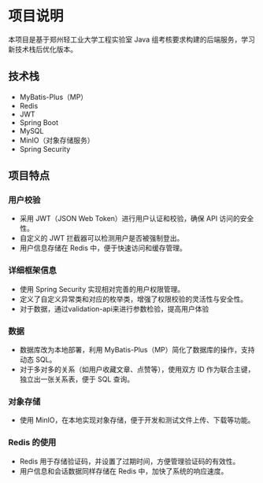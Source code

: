 # 项目说明
本项目是基于郑州轻工业大学工程实验室 Java 组考核要求构建的后端服务，学习新技术栈后优化版本。

## 技术栈
- MyBatis-Plus（MP）
- Redis
- JWT
- Spring Boot
- MySQL
- MinIO（对象存储服务）
- Spring Security

## 项目特点

### 用户校验
- 采用 JWT（JSON Web Token）进行用户认证和校验，确保 API 访问的安全性。
- 自定义的 JWT 拦截器可以检测用户是否被强制登出。
- 用户信息存储在 Redis 中，便于快速访问和缓存管理。

### 详细框架信息
- 使用 Spring Security 实现相对完善的用户权限管理。
- 定义了自定义异常类和对应的枚举类，增强了权限校验的灵活性与安全性。
- 对于数据，通过validation-api来进行参数检验，提高用户体验
### 数据
- 数据库改为本地部署，利用 MyBatis-Plus（MP）简化了数据库的操作，支持动态 SQL。
- 对于多对多的关系（如用户收藏文章、点赞等），使用双方 ID 作为联合主键，独立出一张关系表，便于 SQL 查询。

### 对象存储
- 使用 MinIO，在本地实现对象存储，便于开发和测试文件上传、下载等功能。

### Redis 的使用
- Redis 用于存储验证码，并设置了过期时间，方便管理验证码的有效性。
- 用户信息和会话数据同样存储在 Redis 中，加快了系统的响应速度。

